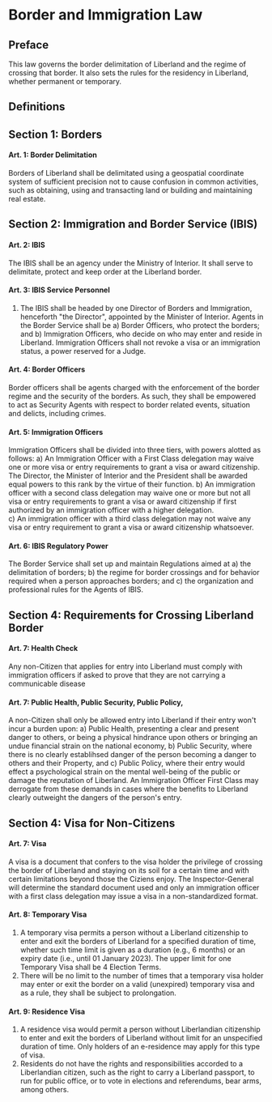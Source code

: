 # Border and Immigration Law

## Preface
This law governs the border delimitation of Liberland and the regime of crossing that border. It also sets the rules for the residency in Liberland, whether permanent or temporary.

## Definitions

## Section 1: Borders

#### Art. 1: Border Delimitation
Borders of Liberland shall be delimitated using a geospatial coordinate system of sufficient precision not to cause confusion in common activities, such as obtaining, using and transacting land or building and maintaining real estate.

## Section 2: Immigration and Border Service (IBIS)

#### Art. 2: IBIS
The IBIS shall be an agency under the Ministry of Interior. It shall serve to delimitate, protect and keep order at the Liberland border.

#### Art. 3: IBIS Service Personnel
1) The IBIS shall be headed by one Director of Borders and Immigration, henceforth "the Director", appointed by the Minister of Interior. Agents in the Border Service shall be 
a) Border Officers, who protect the borders; and
b) Immigration Officers, who decide on who may enter and reside in Liberland. Immigration Officers shall not revoke a visa or an immigration status, a power reserved for a Judge.  

#### Art. 4: Border Officers
Border officers shall be agents charged with the enforcement of the border regime and the security of the borders. As such, they shall be empowered to act as Security Agents with respect to border related events, situation and delicts, including crimes.

#### Art. 5: Immigration Officers
Immigration Officers shall be divided into three tiers, with powers alotted as follows:
a) An Immigration Officer with a First Class delegation may waive one or more visa or entry requirements to grant a visa or award citizenship. The Director, the Minister of Interior and the President shall be awarded equal powers to this rank by the virtue of their function. 
b) An immigration officer with a second class delegation may waive one or more but not all visa or entry requirements to grant a visa or award citizenship if first authorized by an immigration officer with a higher delegation.    
c) An immigration officer with a third class delegation may not waive any visa or entry requirement to grant a visa or award citizenship whatsoever.

#### Art. 6: IBIS Regulatory Power
The Border Service shall set up and maintain Regulations aimed at
a) the delimitation of borders; 
b) the regime for border crossings and for behavior required when a person approaches borders; and
c) the organization and professional rules for the Agents of IBIS.

## Section 4: Requirements for Crossing Liberland Border
#### Art. 7: Health Check
Any non-Citizen that applies for entry into Liberland must comply with immigration officers if asked to prove that they are not carrying a communicable disease

#### Art. 7: Public Health, Public Security, Public Policy, 
A non-Citizen shall only be allowed entry into Liberland if their entry won't incur a burden upon:
a) Public Health, presenting a clear and present danger to others, or being a physical hindrance upon others or bringing an undue financial strain on the national economy,
b) Public Security, where there is no clearly establihsed danger of the person becoming a danger to others and their Property, and
c) Public Policy, where their entry would effect a psychological strain on the mental well-being of the public or damage the reputation of Liberland.
An Immigration Officer First Class may derrogate from these demands in cases where the benefits to Liberland clearly outweight the dangers of the person's entry.

## Section 4: Visa for Non-Citizens

#### Art. 7: Visa
A visa is a document that confers to the visa holder the privilege of crossing the border of Liberland and staying on its soil for a certain time and with certain limitations beyond those the Ciziens enjoy. The Inspector-General will determine the standard document used and only an immigration officer with a first class delegation may issue a visa in a non-standardized format.

#### Art. 8: Temporary Visa
1) A temporary visa permits a person without a Liberland citizenship to enter and exit the borders of Liberland for a specified duration of time, whether such time limit is given as a duration (e.g., 6 months) or an expiry date (i.e., until 01 January 2023). The upper limit for one Temporary Visa shall be 4 Election Terms. 
2) There will be no limit to the number of times that a temporary visa holder may enter or exit the border on a valid (unexpired) temporary visa and as a rule, they shall be subject to prolongation.

#### Art. 9: Residence Visa
1) A residence visa would permit a person without Liberlandian citizenship to enter and exit the borders of Liberland without limit for an unspecified duration of time. Only holders of an e-residence may apply for this type of visa.
2) Residents do not have the rights and responsibilities accorded to a Liberlandian citizen, such as the right to carry a Liberland passport, to run for public office, or to vote in elections and referendums, bear arms,  among others.




